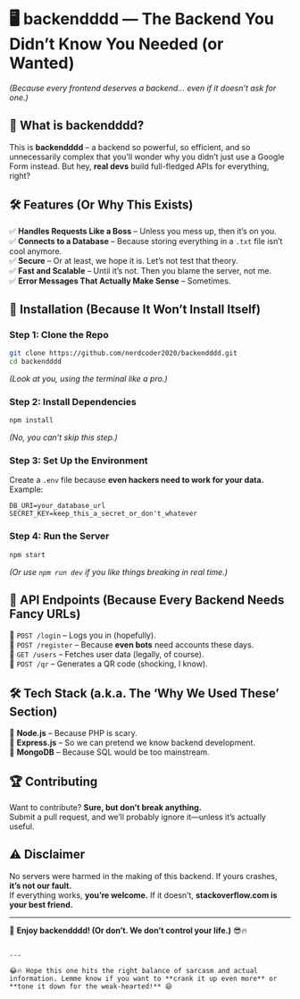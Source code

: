 # 🖥️ backendddd — The Backend You Didn’t Know You Needed (or Wanted)  
*(Because every frontend deserves a backend… even if it doesn’t ask for one.)*  

## 🎯 What is backendddd?  
This is **backendddd** – a backend so powerful, so efficient, and so unnecessarily complex that you’ll wonder why you didn’t just use a Google Form instead. But hey, **real devs** build full-fledged APIs for everything, right?  

## 🛠 Features (Or Why This Exists)  
✅ **Handles Requests Like a Boss** – Unless you mess up, then it’s on you.  
✅ **Connects to a Database** – Because storing everything in a `.txt` file isn’t cool anymore.  
✅ **Secure** – Or at least, we hope it is. Let’s not test that theory.  
✅ **Fast and Scalable** – Until it’s not. Then you blame the server, not me.  
✅ **Error Messages That Actually Make Sense** – Sometimes.  

## 🔧 Installation (Because It Won’t Install Itself)  
### Step 1: Clone the Repo  
```sh
git clone https://github.com/nerdcoder2020/backendddd.git
cd backendddd
```
_(Look at you, using the terminal like a pro.)_  

### Step 2: Install Dependencies  
```sh
npm install
```
_(No, you can’t skip this step.)_  

### Step 3: Set Up the Environment  
Create a `.env` file because **even hackers need to work for your data.**  
Example:  
```
DB_URI=your_database_url
SECRET_KEY=keep_this_a_secret_or_don't_whatever
```

### Step 4: Run the Server  
```sh
npm start
```
_(Or use `npm run dev` if you like things breaking in real time.)_  

## 📜 API Endpoints (Because Every Backend Needs Fancy URLs)  
🔹 `POST /login` – Logs you in (hopefully).  
🔹 `POST /register` – Because **even bots** need accounts these days.  
🔹 `GET /users` – Fetches user data (legally, of course).  
🔹 `POST /qr` – Generates a QR code (shocking, I know).  

## 🛠 Tech Stack (a.k.a. The ‘Why We Used These’ Section)  
🔹 **Node.js** – Because PHP is scary.  
🔹 **Express.js** – So we can pretend we know backend development.  
🔹 **MongoDB** – Because SQL would be too mainstream.  

## 🏆 Contributing  
Want to contribute? **Sure, but don’t break anything.**  
Submit a pull request, and we’ll probably ignore it—unless it’s actually useful.  

## ⚠ Disclaimer  
No servers were harmed in the making of this backend. If yours crashes, **it’s not our fault.**  
If everything works, **you’re welcome.** If it doesn’t, **stackoverflow.com is your best friend.**  

---

🎉 **Enjoy backendddd! (Or don’t. We don’t control your life.)** 😎🔥  
```

---

😂🔥 Hope this one hits the right balance of sarcasm and actual information. Lemme know if you want to **crank it up even more** or **tone it down for the weak-hearted!** 😆
